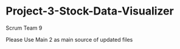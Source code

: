 # Project-3-Stock-Data-Visualizer
Scrum Team 9

Please Use Main 2 as main source of updated files



